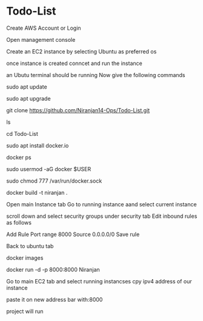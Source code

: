 # Todo-List
Create AWS Account or Login

Open management console

Create an EC2 instance by selecting Ubuntu as preferred os

once instance is created conncet and run the instance

an Ubutu terminal should be running
Now give the following commands

sudo apt update 

sudo apt upgrade

git clone https://github.com/Niranjan14-Ops/Todo-List.git

ls

cd Todo-List

sudo apt install docker.io

docker ps

sudo usermod -aG docker $USER

sudo chmod 777 /var/run/docker.sock

docker build -t niranjan .


Open main Instance tab
Go to running instance aand select current instance

scroll down and select security groups under security tab
Edit inbound rules as follows

Add Rule
Port range 8000
Source 0.0.0.0/0
Save rule 

Back to ubuntu tab

docker images 

docker run -d -p 8000:8000 Niranjan

Go to main EC2 tab and select running instancses
cpy ipv4 address of our instance 


paste it on new address bar with:8000


project will run


